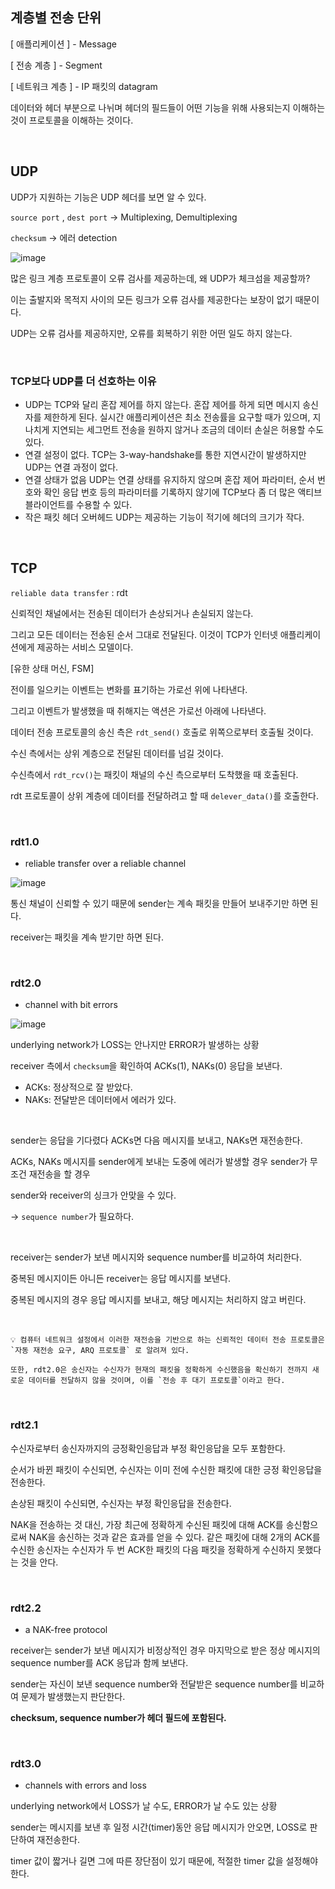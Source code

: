 ## 계층별 전송 단위

[ 애플리케이션 ] - Message

[ 전송 계층 ] - Segment

[ 네트워크 계층 ] - IP 패킷의 datagram

데이터와 헤더 부분으로 나뉘며 헤더의 필드들이 어떤 기능을 위해 사용되는지 이해하는 것이 프로토콜을 이해하는 것이다.

<br />

## UDP

UDP가 지원하는 기능은 UDP 헤더를 보면 알 수 있다.

`source port` , `dest port` → Multiplexing, Demultiplexing

`checksum` → 에러 detection

![image](https://github.com/user-attachments/assets/3b9602f7-f2c3-416f-960e-b9e11c802b5b)


많은 링크 계층 프로토콜이 오류 검사를 제공하는데, 왜 UDP가 체크섬을 제공할까?

이는 출발지와 목적지 사이의 모든 링크가 오류 검사를 제공한다는 보장이 없기 때문이다.

UDP는 오류 검사를 제공하지만, 오류를 회복하기 위한 어떤 일도 하지 않는다.

<br />

### TCP보다 UDP를 더 선호하는 이유

- UDP는 TCP와 달리 혼잡 제어를 하지 않는다.
  혼잡 제어를 하게 되면 메시지 송신자를 제한하게 된다.
  실시간 애플리케이션은 최소 전송률을 요구할 때가 있으며, 지나치게 지연되는 세그먼트 전송을 원하지 않거나 조금의 데이터 손실은 허용할 수도 있다.
- 연결 설정이 없다.
  TCP는 3-way-handshake를 통한 지연시간이 발생하지만 UDP는 연결 과정이 없다.
- 연결 상태가 없음
  UDP는 연결 상태를 유지하지 않으며 혼잡 제어 파라미터, 순서 번호와 확인 응답 번호 등의 파라미터를 기록하지 않기에 TCP보다 좀 더 많은 액티브 블라이언트를 수용할 수 있다.
- 작은 패킷 헤더 오버헤드
  UDP는 제공하는 기능이 적기에 헤더의 크기가 작다.

<br />

## TCP

`reliable data transfer` : rdt

신뢰적인 채널에서는 전송된 데이터가 손상되거나 손실되지 않는다.

그리고 모든 데이터는 전송된 순서 그대로 전달된다. 이것이 TCP가 인터넷 애플리케이션에게 제공하는 서비스 모델이다.

[유한 상태 머신, FSM]

전이를 일으키는 이벤트는 변화를 표기하는 가로선 위에 나타낸다.

그리고 이벤트가 발생했을 때 취해지는 액션은 가로선 아래에 나타낸다.

데이터 전송 프로토콜의 송신 측은 `rdt_send()` 호출로 위쪽으로부터 호출될 것이다.

수신 측에서는 상위 계층으로 전달된 데이터를 넘길 것이다.

수신측에서 `rdt_rcv()`는 패킷이 채널의 수신 측으로부터 도착했을 때 호출된다.

rdt 프로토콜이 상위 계층에 데이터를 전달하려고 할 때 `delever_data()`를 호출한다.

<br />

### rdt1.0

- reliable transfer over a reliable channel

![image](https://github.com/user-attachments/assets/5437c7d3-8365-496c-87a4-ad1997901f81)

통신 채널이 신뢰할 수 있기 때문에 sender는 계속 패킷을 만들어 보내주기만 하면 된다.

receiver는 패킷을 계속 받기만 하면 된다.

<br />

### rdt2.0

- channel with bit errors

![image](https://github.com/user-attachments/assets/843b9030-b255-4831-9fa9-0b78c6289f8b)

underlying network가 LOSS는 안나지만 ERROR가 발생하는 상황

receiver 측에서 `checksum`을 확인하여 ACKs(1), NAKs(0) 응답을 보낸다.

- ACKs: 정상적으로 잘 받았다.
- NAKs: 전달받은 데이터에서 에러가 있다.

<br />

sender는 응답을 기다렸다 ACKs면 다음 메시지를 보내고, NAKs면 재전송한다.

ACKs, NAKs 메시지를 sender에게 보내는 도중에 에러가 발생할 경우 sender가 무조건 재전송을 할 경우

sender와 receiver의 싱크가 안맞을 수 있다.

→ `sequence number`가 필요하다.

<br />

receiver는 sender가 보낸 메시지와 sequence number를 비교하여 처리한다.

중복된 메시지이든 아니든 receiver는 응답 메시지를 보낸다.

중복된 메시지의 경우 응답 메시지를 보내고, 해당 메시지는 처리하지 않고 버린다.

<br />

```
💡 컴퓨터 네트워크 설정에서 이러한 재전송을 기반으로 하는 신뢰적인 데이터 전송 프로토콜은 `자동 재전송 요구, ARQ 프로토콜` 로 알려져 있다.

또한, rdt2.0은 송신자는 수신자가 현재의 패킷을 정확하게 수신했음을 확신하기 전까지 새로운 데이터를 전달하지 않을 것이며, 이를 `전송 후 대기 프로토콜`이라고 한다.
```

<br />

### rdt2.1

수신자로부터 송신자까지의 긍정확인응답과 부정 확인응답을 모두 포함한다.

순서가 바뀐 패킷이 수신되면, 수신자는 이미 전에 수신한 패킷에 대한 긍정 확인응답을 전송한다.

손상된 패킷이 수신되면, 수신자는 부정 확인응답을 전송한다.

NAK을 전송하는 것 대신, 가장 최근에 정확하게 수신된 패킷에 대해 ACK를 송신함으로써 NAK을 송신하는 것과 같은 효과를 얻을 수 있다. 같은 패킷에 대해 2개의 ACK를 수신한 송신자는 수신자가 두 번 ACK한 패킷의 다음 패킷을 정확하게 수신하지 못했다는 것을 안다.

<br />

### rdt2.2

- a NAK-free protocol

receiver는 sender가 보낸 메시지가 비정상적인 경우 마지막으로 받은 정상 메시지의 sequence number를 ACK 응답과 함께 보낸다.

sender는 자신이 보낸 sequence number와 전달받은 sequence number를 비교하여 문제가 발생했는지 판단한다.

**checksum, sequence number가 헤더 필드에 포함된다.**

<br />

### rdt3.0

- channels with errors and loss

underlying network에서 LOSS가 날 수도, ERROR가 날 수도 있는 상황

sender는 메시지를 보낸 후 일정 시간(timer)동안 응답 메시지가 안오면, LOSS로 판단하여 재전송한다.

timer 값이 짧거나 길면 그에 따른 장단점이 있기 때문에, 적절한 timer 값을 설정해야 한다.
